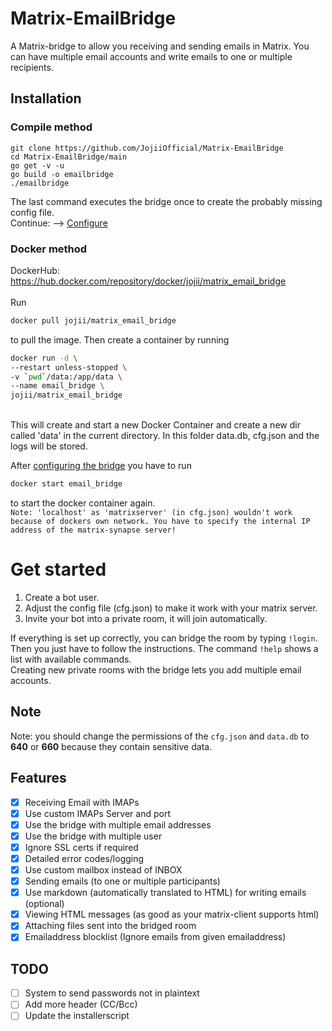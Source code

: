 # Matrix-EmailBridge
A Matrix-bridge to allow you receiving and sending emails in Matrix. You can have multiple email accounts and write emails to one or multiple recipients.

## Installation
### Compile method
```
git clone https://github.com/JojiiOfficial/Matrix-EmailBridge
cd Matrix-EmailBridge/main
go get -v -u
go build -o emailbridge
./emailbridge
```
The last command executes the bridge once to create the probably missing config file.<br>
Continue: --> [Configure](https://github.com/JojiiOfficial/Matrix-EmailBridge#Get-started)

### Docker method
DockerHub: https://hub.docker.com/repository/docker/jojii/matrix_email_bridge<br><br>
Run 
```bash
docker pull jojii/matrix_email_bridge
```
to pull the image. Then create a container by running
```bash
docker run -d \
--restart unless-stopped \
-v `pwd`/data:/app/data \
--name email_bridge \
jojii/matrix_email_bridge
```
<br>
This will create and start a new Docker Container and create a new dir called 'data' in the current directory. In this folder data.db, cfg.json and the logs will be stored.<br>

After [configuring the bridge](https://github.com/JojiiOfficial/Matrix-EmailBridge#Get-started) you have to run
```bash
docker start email_bridge
```
to start the docker container again.
<br>
`
Note: 'localhost' as 'matrixserver' (in cfg.json) wouldn't work because of dockers own network. You have to specify the internal IP address of the matrix-synapse server!
`

# Get started
1. Create a bot user.
2. Adjust the config file (cfg.json) to make it work with your matrix server.
3. Invite your bot into a private room, it will join automatically.<br>

If everything is set up correctly, you can bridge the room by typing <code>!login</code>. Then you just have to follow the instructions. The command <code>!help</code> shows a list with available commands.<br>
Creating new private rooms with the bridge lets you add multiple email accounts.<br>


## Note
Note: you should change the permissions of the <code>cfg.json</code> and <code>data.db</code> to <b>640</b> or <b>660</b> because they contain sensitive data.

## Features
- [X]  Receiving Email with IMAPs
- [X]  Use custom IMAPs Server and port
- [X]  Use the bridge with multiple email addresses
- [X]  Use the bridge with multiple user
- [X]  Ignore SSL certs if required
- [X]  Detailed error codes/logging 
- [X]  Use custom mailbox instead of INBOX
- [X]  Sending emails (to one or multiple participants)
- [X]  Use markdown (automatically translated to HTML) for writing emails (optional)
- [X]  Viewing HTML messages (as good as your matrix-client supports html)
- [X]  Attaching files sent into the bridged room
- [X]  Emailaddress blocklist (Ignore emails from given emailaddress)

## TODO

- [ ]  System to send passwords not in plaintext
- [ ]  Add more header (CC/Bcc)
- [ ]  Update the installerscript
